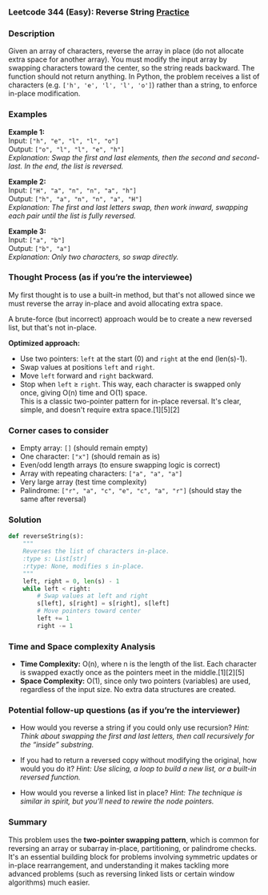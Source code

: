 ### Leetcode 344 (Easy): Reverse String [Practice](https://leetcode.com/problems/reverse-string)

### Description  
Given an array of characters, reverse the array in place (do not allocate extra space for another array). You must modify the input array by swapping characters toward the center, so the string reads backward. The function should not return anything. In Python, the problem receives a list of characters (e.g. `['h', 'e', 'l', 'l', 'o']`) rather than a string, to enforce in-place modification.

### Examples  

**Example 1:**  
Input: `["h", "e", "l", "l", "o"]`  
Output: `["o", "l", "l", "e", "h"]`  
*Explanation: Swap the first and last elements, then the second and second-last. In the end, the list is reversed.*

**Example 2:**  
Input: `["H", "a", "n", "n", "a", "h"]`  
Output: `["h", "a", "n", "n", "a", "H"]`  
*Explanation: The first and last letters swap, then work inward, swapping each pair until the list is fully reversed.*

**Example 3:**  
Input: `["a", "b"]`  
Output: `["b", "a"]`  
*Explanation: Only two characters, so swap directly.*

### Thought Process (as if you’re the interviewee)  
My first thought is to use a built-in method, but that's not allowed since we must reverse the array in-place and avoid allocating extra space.

A brute-force (but incorrect) approach would be to create a new reversed list, but that's not in-place.

**Optimized approach:**  
- Use two pointers: `left` at the start (0) and `right` at the end (len(s)-1).
- Swap values at positions `left` and `right`.
- Move `left` forward and `right` backward.
- Stop when `left` ≥ `right`.
This way, each character is swapped only once, giving O(n) time and O(1) space.  
This is a classic two-pointer pattern for in-place reversal. It's clear, simple, and doesn't require extra space.[1][5][2]

### Corner cases to consider  
- Empty array: `[]` (should remain empty)
- One character: `["x"]` (should remain as is)
- Even/odd length arrays (to ensure swapping logic is correct)
- Array with repeating characters: `["a", "a", "a"]`  
- Very large array (test time complexity)
- Palindrome: `["r", "a", "c", "e", "c", "a", "r"]` (should stay the same after reversal)

### Solution

```python
def reverseString(s):
    """
    Reverses the list of characters in-place.
    :type s: List[str]
    :rtype: None, modifies s in-place.
    """
    left, right = 0, len(s) - 1
    while left < right:
        # Swap values at left and right
        s[left], s[right] = s[right], s[left]
        # Move pointers toward center
        left += 1
        right -= 1
```

### Time and Space complexity Analysis  

- **Time Complexity:** O(n), where n is the length of the list. Each character is swapped exactly once as the pointers meet in the middle.[1][2][5]
- **Space Complexity:** O(1), since only two pointers (variables) are used, regardless of the input size. No extra data structures are created.

### Potential follow-up questions (as if you’re the interviewer)  

- How would you reverse a string if you could only use recursion?
  *Hint: Think about swapping the first and last letters, then call recursively for the “inside” substring.*

- If you had to return a reversed copy without modifying the original, how would you do it?
  *Hint: Use slicing, a loop to build a new list, or a built-in reversed function.*

- How would you reverse a linked list in place?
  *Hint: The technique is similar in spirit, but you’ll need to rewire the node pointers.*

### Summary
This problem uses the **two-pointer swapping pattern**, which is common for reversing an array or subarray in-place, partitioning, or palindrome checks. It's an essential building block for problems involving symmetric updates or in-place rearrangement, and understanding it makes tackling more advanced problems (such as reversing linked lists or certain window algorithms) much easier.